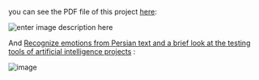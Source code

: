  you can see the PDF file of this project [here](https://github.com/So-AI-love/Persian-Sentiment-Analyzer/blob/master/Documents/Sentimation%20anaylzing%20NLP%20Language.pdf):

![enter image description here](https://i.stack.imgur.com/NpHh2.jpg)

And [Recognize emotions from Persian text and a brief look at the testing tools of artificial intelligence projects](https://github.com/So-AI-love/Persian-Sentiment-Analyzer/raw/master/Documents/Sentimation%20anaylzing%20NLP%20Language_no_Iea_part23%20neromarketing%20pariya.pdf) :

![image](https://user-images.githubusercontent.com/6679151/122552788-0088f680-d04c-11eb-928c-46a35afe0d11.png)

